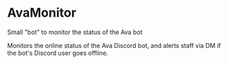 # AvaMonitor
Small "bot" to monitor the status of the Ava bot

Monitors the online status of the Ava Discord bot, and alerts staff via DM if the bot's Discord user goes offline.